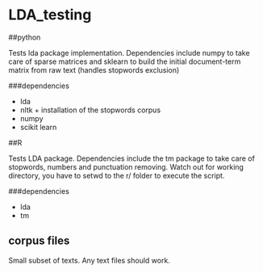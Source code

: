 # LDA_testing

##python

Tests lda package implementation. Dependencies include numpy to take care of sparse matrices and sklearn to build the initial document-term matrix from raw text (handles stopwords exclusion)

###dependencies

- lda
- nltk + installation of the stopwords corpus 
- numpy
- scikit learn

##R

Tests LDA package. Dependencies include the tm package to take care of stopwords, numbers and punctuation removing. Watch out for working directory, you have to setwd to the r/ folder to execute the script.

###dependencies

- lda
- tm

## corpus files

Small subset of texts. Any text files should work.
